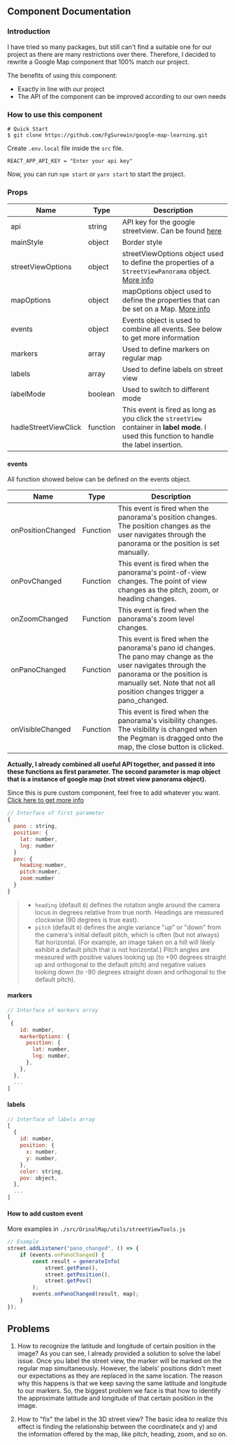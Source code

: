 ## Component Documentation

### Introduction

I have tried so many packages, but still can't find a suitable one for our project as there are many restrictions over there. Therefore, I decided to rewrite a Google Map component that 100% match our project.

The benefits of using this component:

- Exactly in line with our project
- The API of the component can be improved according to our own needs

### How to use this component

```
# Quick Start
$ git clone https://github.com/FgSurewin/google-map-learning.git
```

Create `.env.local` file inside the `src` file.

```
REACT_APP_API_KEY = "Enter your api key"
```

Now, you can run `npm start` or `yarn start` to start the project.

### Props

| Name                 | Type     | Description                                                                                                                                                                                                       |
| -------------------- | -------- | ----------------------------------------------------------------------------------------------------------------------------------------------------------------------------------------------------------------- |
| api                  | string   | API key for the google streetview. Can be found [here](https://developers.google.com/maps/documentation/javascript)                                                                                               |
| mainStyle            | object   | Border style                                                                                                                                                                                                      |
| streetViewOptions    | object   | streetViewOptions object used to define the properties of a `StreetViewPanorama` object. [More info](https://developers.google.com/maps/documentation/javascript/reference/street-view#StreetViewPanoramaOptions) |
| mapOptions           | object   | mapOptions object used to define the properties that can be set on a Map. [More info](https://developers.google.com/maps/documentation/javascript/reference/map#MapOptions)                                       |
| events               | object   | Events object is used to combine all events. See below to get more information                                                                                                                                    |
| markers              | array    | Used to define markers on regular map                                                                                                                                                                             |
| labels               | array    | Used to define labels on street view                                                                                                                                                                              |
| labelMode            | boolean  | Used to switch to different mode                                                                                                                                                                                  |
| hadleStreetViewClick | function | This event is fired as long as you click the `streetView` container in **label mode**. I used this function to handle the label insertion.                                                                        |

#### events

All function showed below can be defined on the events object.

| Name              | Type     | Description                                                                                                                                                                                                         |
| ----------------- | -------- | ------------------------------------------------------------------------------------------------------------------------------------------------------------------------------------------------------------------- |
| onPositionChanged | Function | This event is fired when the panorama's position changes. The position changes as the user navigates through the panorama or the position is set manually.                                                          |
| onPovChanged      | Function | This event is fired when the panorama's point-of-view changes. The point of view changes as the pitch, zoom, or heading changes.                                                                                    |
| onZoomChanged     | Function | This event is fired when the panorama's zoom level changes.                                                                                                                                                         |
| onPanoChanged     | Function | This event is fired when the panorama's pano id changes. The pano may change as the user navigates through the panorama or the position is manually set. Note that not all position changes trigger a pano_changed. |
| onVisibleChanged  | Function | This event is fired when the panorama's visibility changes. The visibility is changed when the Pegman is dragged onto the map, the close button is clicked.                                                         |

**Actually, I already combined all useful API together, and passed it into these functions as first parameter. The second parameter is map object that is a instance of google map (not street view panorama object).**

Since this is pure custom component, feel free to add whatever you want.[ Click here to get more info](https://developers.google.com/maps/documentation/javascript/reference/street-view#StreetViewPanoramaOptions)

```js
// Interface of first parameter
{
  pano : string,
  position: {
    lat: number,
    lng: number
  }
  pov: {
    heading:number,
    pitch:number,
    zoom:number
  }
}
```

> - `heading` (default `0`) defines the rotation angle around the camera locus in degrees relative from true north. Headings are measured clockwise (90 degrees is true east).
> - `pitch` (default `0`) defines the angle variance "up" or "down" from the camera's initial default pitch, which is often (but not always) flat horizontal. (For example, an image taken on a hill will likely exhibit a default pitch that is not horizontal.) Pitch angles are measured with positive values looking up (to +90 degrees straight up and orthogonal to the default pitch) and negative values looking down (to -90 degrees straight down and orthogonal to the default pitch).

#### markers

```js
// Interface of markers array
[
 {
    id: number,
    markerOptions: {
      position: {
        lat: number,
        lng: number,
      },
    },
  },
  ...
]
```

#### labels

```js
// Interface of labels array
[
  {
    id: number,
    position: {
      x: number,
      y: number,
    },
    color: string,
    pov: object,
  },
  ...
]
```

#### How to add custom event

More examples in `./src/OrinalMap/utils/streetViewTools.js`

```js
// Example
street.addListener("pano_changed", () => {
	if (events.onPanoChanged) {
		const result = generateInfo(
			street.getPano(),
			street.getPosition(),
			street.getPov()
		);
		events.onPanoChanged(result, map);
	}
});
```

## Problems

1. How to recognize the latitude and longitude of certain position in the image?
   As you can see, I already provided a solution to solve the label issue. Once you label the street view, the marker will be marked on the regular map simultaneously. However, the labels' positions didn't meet our expectations as they are replaced in the same location. The reason why this happens is that we keep saving the same latitude and longitude to our markers. So, the biggest problem we face is that how to identify the approximate latitude and longitude of that certain position in the image.

2. How to "fix" the label in the 3D street view?
   The basic idea to realize this effect is finding the relationship between the coordinate(x and y) and the information offered by the map, like pitch, heading, zoom, and so on.
